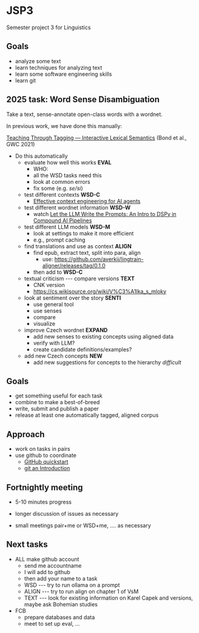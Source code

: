 # JSP3
Semester project 3 for Linguistics

## Goals

* analyze some text
* learn techniques for analyzing text
* learn some software engineering skills
* learn git

## 2025 task: Word Sense Disambiguation

Take a text, sense-annotate open-class words with a wordnet.

In previous work, we have done this manually:

[Teaching Through Tagging — Interactive Lexical Semantics](https://aclanthology.org/2021.gwc-1.32/) (Bond et al., GWC 2021)

* Do this automatically
  * evaluate how well this works **EVAL** 
    * WHO: 
    * all the WSD tasks need this
    * look at common errors
	* fix some (e.g. *se/si*)
  * test different contexts **WSD-C**
    * [Effective context engineering for AI agents](https://www.anthropic.com/engineering/effective-context-engineering-for-ai-agents)
  * test different wordnet information **WSD-W**
	* watch [Let the LLM Write the Prompts: An Intro to DSPy in Compound AI Pipelines](https://youtu.be/I9ZtkgYZnOw?si=66uDbpaDWra9TaIj)
  * test different LLM models **WSD-M**
	* look at settings to make it more efficient
	* e.g., prompt caching
  * find translations and use as context **ALIGN**
    * find epub, extract text, split into para, align
	  * use: https://github.com/averkij/lingtrain-aligner/releases/tag/0.1.0
	* then add to **WSD-C**
  * textual criticism --- compare versions **TEXT**
    * CNK version
	* https://cs.wikisource.org/wiki/V%C3%A1lka_s_mloky
  * look at sentiment over the story **SENTI**
    * use general tool
	* use senses
	* compare
	* visualize
  * improve Czech wordnet **EXPAND**
	* add new senses to existing concepts using aligned data
	* verify with LLM?
	* create candidate definitions/examples?
  * add new Czech concepts **NEW**
	* add new suggestions for concepts to the hierarchy *difficult*
	
## Goals
* get something useful for each task
* combine to make a best-of-breed
* write, submit and publish a paper
* release at least one automatically tagged, aligned corpus

## Approach
* work on tasks in pairs
* use github to coordinate
  * [GitHub quickstart](https://docs.github.com/en/get-started/start-your-journey)
  * [git an Introduction](https://itp.uni-frankfurt.de/~hees/transport-meeting/ss19/talk-Staudenmeier.pdf
)
## Fortnightly meeting
* 5-10 minutes progress
* longer discussion of issues as necessary

* small meetings pair+me or WSD+me, .... as necessary

## Next tasks
* ALL make github account
  * send me accountname
  * I will add to github
  * then add your name to a task
  * WSD --- try to run ollama on a prompt
  * ALIGN --- try to run align on chapter 1 of VsM
  * TEXT --- look for existing information on Karel Capek and versions, maybe ask Bohemian studies
* FCB 
  * prepare databases and data
  * meet to set up eval, ...
